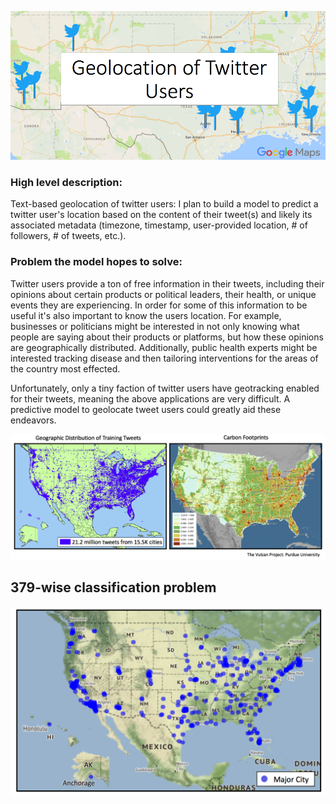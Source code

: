 ![Header](Imgs/Header.png)











### High level description:

Text-based geolocation of twitter users: I plan to build a model to predict a twitter user's location based on the content of their tweet(s) and likely its associated metadata (timezone, timestamp, user-provided location, # of followers, # of tweets, etc.).

### Problem the model hopes to solve:

Twitter users provide a ton of free information in their tweets, including their opinions about certain products or political leaders, their health, or unique events they are experiencing. In order for some of this information to be useful it's also important to know the users location. For example, businesses or politicians might be interested in not only knowing what people are saying about their products or platforms, but how these opinions are geographically distributed. Additionally, public health experts might be interested tracking disease and then tailoring interventions for the areas of the country most effected.    

Unfortunately, only a tiny faction of twitter users have geotracking enabled for their tweets, meaning the above applications are very difficult. A predictive model to geolocate tweet users could greatly aid these endeavors.



![Training-Tweets](Imgs/Training_Tweets.png)



## 379-wise classification problem
![379-Cities](Imgs/379_cities.png)
